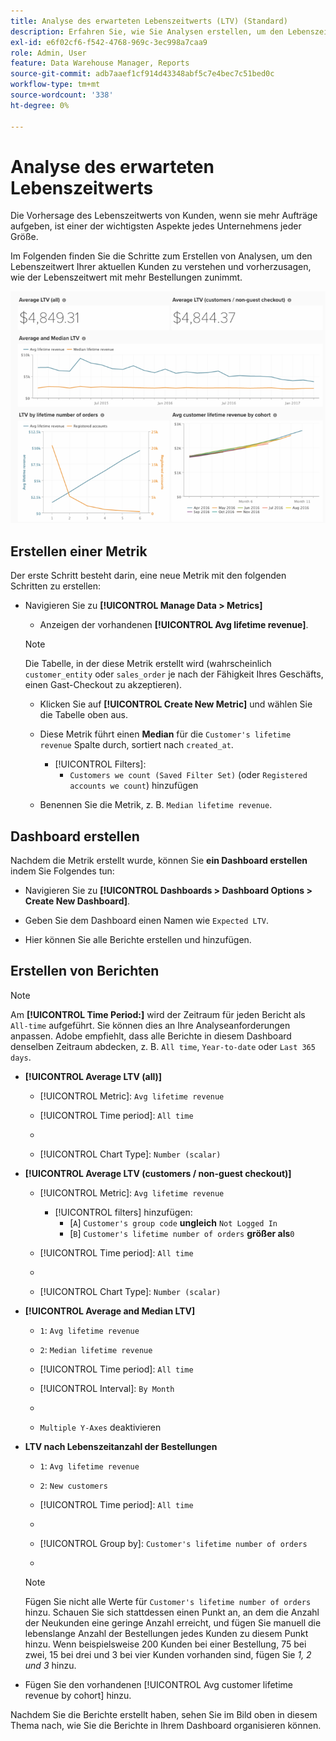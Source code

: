 ```yaml
---
title: Analyse des erwarteten Lebenszeitwerts (LTV) (Standard)
description: Erfahren Sie, wie Sie Analysen erstellen, um den Lebenszeitwert Ihrer aktuellen Kunden zu verstehen und vorherzusagen, wie der Lebenszeitwert mit mehr Bestellungen zunimmt.
exl-id: e6f02cf6-f542-4768-969c-3ec998a7caa9
role: Admin, User
feature: Data Warehouse Manager, Reports
source-git-commit: adb7aaef1cf914d43348abf5c7e4bec7c51bed0c
workflow-type: tm+mt
source-wordcount: '338'
ht-degree: 0%

---
```


# Analyse des erwarteten Lebenszeitwerts

Die Vorhersage des Lebenszeitwerts von Kunden, wenn sie mehr Aufträge aufgeben, ist einer der wichtigsten Aspekte jedes Unternehmens jeder Größe.

Im Folgenden finden Sie die Schritte zum Erstellen von Analysen, um den Lebenszeitwert Ihrer aktuellen Kunden zu verstehen und vorherzusagen, wie der Lebenszeitwert mit mehr Bestellungen zunimmt.

![Erwarteter Lebenszeitwert](../../assets/expected_ltv_720.png)

## Erstellen einer Metrik

Der erste Schritt besteht darin, eine neue Metrik mit den folgenden Schritten zu erstellen:
* Navigieren Sie zu **[!UICONTROL Manage Data > Metrics]**
   * Anzeigen der vorhandenen **[!UICONTROL Avg lifetime revenue]**.

  >[!NOTE]
  >
  >Die Tabelle, in der diese Metrik erstellt wird (wahrscheinlich `customer_entity` oder `sales_order` je nach der Fähigkeit Ihres Geschäfts, einen Gast-Checkout zu akzeptieren).

   * Klicken Sie auf **[!UICONTROL Create New Metric]** und wählen Sie die Tabelle oben aus.
   * Diese Metrik führt einen **Median** für die `Customer's lifetime revenue` Spalte durch, sortiert nach `created_at`.
      * [!UICONTROL Filters]:
         * `Customers we count (Saved Filter Set)` (oder `Registered accounts we count`) hinzufügen

   * Benennen Sie die Metrik, z. B. `Median lifetime revenue`.

## Dashboard erstellen

Nachdem die Metrik erstellt wurde, können Sie **ein Dashboard erstellen** indem Sie Folgendes tun:
* Navigieren Sie zu **[!UICONTROL Dashboards > Dashboard Options > Create New Dashboard]**.
* Geben Sie dem Dashboard einen Namen wie `Expected LTV`.

* Hier können Sie alle Berichte erstellen und hinzufügen.

## Erstellen von Berichten

>[!NOTE]
>
>Am **[!UICONTROL Time Period:]** wird der Zeitraum für jeden Bericht als `All-time` aufgeführt. Sie können dies an Ihre Analyseanforderungen anpassen. Adobe empfiehlt, dass alle Berichte in diesem Dashboard denselben Zeitraum abdecken, z. B. `All time`, `Year-to-date` oder `Last 365 days`.

* **[!UICONTROL Average LTV (all)]**
   * [!UICONTROL Metric]: `Avg lifetime revenue`
   * [!UICONTROL Time period]: `All time`
   * &#x200B;

     [!UICONTROL Intervall]: `None`
   * [!UICONTROL Chart Type]: `Number (scalar)`

* **[!UICONTROL Average LTV (customers / non-guest checkout)]**
   * [!UICONTROL Metric]: `Avg lifetime revenue`
      * [!UICONTROL filters] hinzufügen:
         * [`A`] `Customer's group code` **ungleich** `Not Logged In`
         * [`B`] `Customer's lifetime number of orders` **größer als**`0`

   * [!UICONTROL Time period]: `All time`
   * &#x200B;

     [!UICONTROL Intervall]: `None`
   * [!UICONTROL Chart Type]: `Number (scalar)`

* **[!UICONTROL Average and Median LTV]**
   * `1`: `Avg lifetime revenue`
   * `2`: `Median lifetime revenue`
   * [!UICONTROL Time period]: `All time`
   * [!UICONTROL Interval]: `By Month`
   * &#x200B;

     [!UICONTROL Diagrammtyp]: `Line`
   * `Multiple Y-Axes` deaktivieren

* **LTV nach Lebenszeitanzahl der Bestellungen**
   * `1`: `Avg lifetime revenue`
   * `2`: `New customers`
   * [!UICONTROL Time period]: `All time`
   * &#x200B;

     [!UICONTROL Intervall]: `None`
   * [!UICONTROL Group by]: `Customer's lifetime number of orders`
   * &#x200B;

     [!UICONTROL Diagrammtyp]: `Line`

  >[!NOTE]
  >
  >Fügen Sie nicht alle Werte für `Customer's lifetime number of orders` hinzu. Schauen Sie sich stattdessen einen Punkt an, an dem die Anzahl der Neukunden eine geringe Anzahl erreicht, und fügen Sie manuell die lebenslange Anzahl der Bestellungen jedes Kunden zu diesem Punkt hinzu. Wenn beispielsweise 200 Kunden bei einer Bestellung, 75 bei zwei, 15 bei drei und 3 bei vier Kunden vorhanden sind, fügen Sie *1, 2 und 3* hinzu.

* Fügen Sie den vorhandenen [!UICONTROL Avg customer lifetime revenue by cohort] hinzu.

Nachdem Sie die Berichte erstellt haben, sehen Sie im Bild oben in diesem Thema nach, wie Sie die Berichte in Ihrem Dashboard organisieren können.
